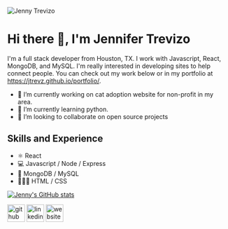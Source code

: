 ![Jenny Trevizo](https://user-images.githubusercontent.com/78758382/221930941-454639c0-bf64-4687-9d88-282df7d5ab22.png)

# Hi there 👋, I'm Jennifer Trevizo
I'm a full stack developer from Houston, TX. I work with Javascript, React, MongoDB, and MySQL. I'm really interested in developing sites to help connect people. You can check out my work below or in my portfolio at https://jtrevz.github.io/portfolio/.


- 🔭 I’m currently working on cat adoption website for non-profit in my area. 
- 🌱 I’m currently learning python. 
- 👯 I’m looking to collaborate on open source projects 

## Skills and Experience

* ⚛️ React
* 💻 Javascript / Node / Express
* 💾 MongoDB / MySQL
* 👩🏽‍💻 HTML / CSS


[![Jenny's GitHub stats](https://github-readme-stats.vercel.app/api?username=jtrevz)](https://github.com/anuraghazra/github-readme-stats)



[<img src='https://cdn.jsdelivr.net/npm/simple-icons@3.0.1/icons/github.svg' alt='github' height='40'>](https://github.com/jtrevz)   [<img src='https://cdn.jsdelivr.net/npm/simple-icons@3.0.1/icons/linkedin.svg' alt='linkedin' height='40'>](https://www.linkedin.com/in/jennifertrevizo/)   [<img src='https://cdn.jsdelivr.net/npm/simple-icons@3.0.1/icons/icloud.svg' alt='website' height='40'>](https://jtrevz.github.io/portfolio/)  
